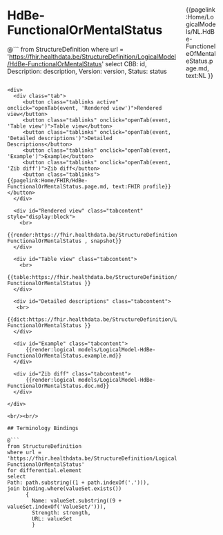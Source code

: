 <div style="float:right;width:70px;padding:10px;margin:10">
<p>{{pagelink:Home/LogicalModels/NL.HdBe-FunctioneleOfMentaleStatus.page.md, text:NL }} </p>
</div>


# HdBe-FunctionalOrMentalStatus



@```
from StructureDefinition
where url = 'https://fhir.healthdata.be/StructureDefinition/LogicalModel/HdBe-FunctionalOrMentalStatus'
select 
CBB: id,
Description: description, 
Version: version,
Status: status
```

<div>
  <div class="tab">
     <button class="tablinks active" onclick="openTab(event, 'Rendered view')">Rendered view</button>
     <button class="tablinks" onclick="openTab(event, 'Table view')">Table view</button>
     <button class="tablinks" onclick="openTab(event, 'Detailed descriptions')">Detailed Descriptions</button>
     <button class="tablinks" onclick="openTab(event, 'Example')">Example</button>
     <button class="tablinks" onclick="openTab(event, 'Zib diff')">Zib diff</button>
     <button class="tablinks">{{pagelink:Home/FHIR/HdBe-FunctionalOrMentalStatus.page.md, text:FHIR profile}}</button>
  </div>

  <div id="Rendered view" class="tabcontent" style="display:block">
    <br>
      {{render:https://fhir.healthdata.be/StructureDefinition/LogicalModel/HdBe-FunctionalOrMentalStatus , snapshot}}
  </div>

  <div id="Table view" class="tabcontent">
    <br>
      {{table:https://fhir.healthdata.be/StructureDefinition/LogicalModel/HdBe-FunctionalOrMentalStatus }}
  </div>

  <div id="Detailed descriptions" class="tabcontent">
   <br>
      {{dict:https://fhir.healthdata.be/StructureDefinition/LogicalModel/HdBe-FunctionalOrMentalStatus }}
  </div>

  <div id="Example" class="tabcontent">
      {{render:logical models/LogicalModel-HdBe-FunctionalOrMentalStatus.example.md}}
  </div>

  <div id="Zib diff" class="tabcontent">
      {{render:logical models/LogicalModel-HdBe-FunctionalOrMentalStatus.doc.md}}
  </div>

</div>

<br/><br/> 

## Terminology Bindings

@```
from StructureDefinition
where url = 'https://fhir.healthdata.be/StructureDefinition/LogicalModel/HdBe-FunctionalOrMentalStatus'
for differential.element
select
Path: path.substring((1 + path.indexOf('.'))),
join binding.where(valueSet.exists())
      { 
        Name: valueSet.substring((9 + valueSet.indexOf('ValueSet/'))),
        Strength: strength,
        URL: valueSet
        }
```  